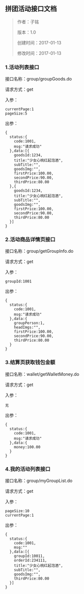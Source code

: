 ## 拼团活动接口文档

> 作者：子铭
>
> 版本：1.0
>
> 创建时间：2017-01-13
>
> 修改时间：2017-01-13

### 1.活动列表接口

接口名称：group/groupGoods.do

请求方式：get

入参：

```
currentPage:1
pageSize:5
```

出参：

```
{
  status:{
    code:1001,
    msg:"请求成功"
  },data:[{
    goodsId:1234,
    title:"少女心桃红起泡酒",
    subTitle:"",
    goodsImg:"",
    firstPrice:100.00,
    secondPrice:90.00,
    thirdPrice:80.00
  },{
    goodsId:1234,
    title:"少女心桃红起泡酒",
    subTitle:"",
    goodsImg:"",
    firstPrice:100.00,
    secondPrice:90.00,
    thirdPrice:80.00
  }]
}
```

### 2.活动商品详情页接口

接口名称：group/getGroupInfo.do

请求方式：get

入参：

```
groupId:1001
```

出参：

```
{
  status:{
    code:1001,
    msg:"请求成功"
  },data:{
    groupPerson:1,
    headImgs:"",
    firstPrice:100.00,
    secondPrice:90.00,
    thirdPrice:80.00
  }
}
```

### 3.结算页获取钱包金额

接口名称：wallet/getWalletMoney.do

请求方式：get

入参：

```
无
```

出参：

```
{
  status:{
    code:1001,
    msg:"请求成功"
  },data:{
    money:100.00
  }
}
```

### 4.我的活动列表接口

接口名称：group/myGroupList.do

请求方式：get

入参：

```
pageSize:10
currentPage:1
```

出参：

```
{
  status:{
    code:1001,
    msg:""
  },data:[{
    groupId:10011,
    orderId:234111,
    title:"少女心桃红起泡酒",
    subTitle:"",
    goodsImg:"",
    thirdPrice:80.00
  }]
}
```
